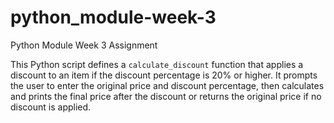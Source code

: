 # python_module-week-3
 Python Module Week 3 Assignment

This Python script defines a `calculate_discount` function that applies a discount to an item if the discount percentage is 20% or higher. It prompts the user to enter the original price and discount percentage, then calculates and prints the final price after the discount or returns the original price if no discount is applied.
